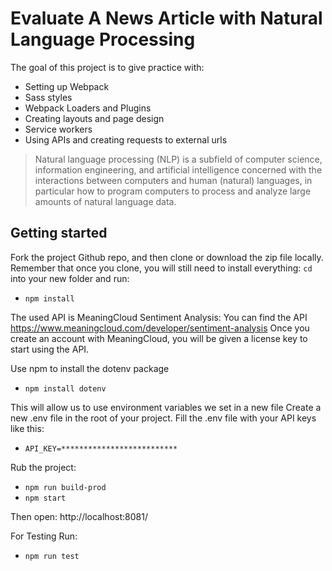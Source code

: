 # Evaluate A News Article with Natural Language Processing

The goal of this project is to give practice with:
- Setting up Webpack
- Sass styles
- Webpack Loaders and Plugins
- Creating layouts and page design
- Service workers
- Using APIs and creating requests to external urls

> Natural language processing (NLP) is a subfield of computer science, information engineering, and artificial intelligence
concerned with the interactions between computers and human (natural) languages, in particular how to program computers to
process and analyze large amounts of natural language data.

## Getting started
Fork the project Github repo, and then clone or download the zip file locally. Remember that once you clone, you will still need to install everything:
`cd` into your new folder and run:
- `npm install`

The used API is MeaningCloud Sentiment Analysis:
You can find the API https://www.meaningcloud.com/developer/sentiment-analysis Once you create an account with MeaningCloud, you will be given a license key to start using the API. 

Use npm to install the dotenv package 
- `npm install dotenv`

This will allow us to use environment variables we set in a new file
Create a new .env file in the root of your project.
Fill the .env file with your API keys like this:

- `API_KEY=**************************`

Rub the project:
- `npm run build-prod`
- `npm start`

Then open:
http://localhost:8081/

For Testing Run:
- `npm run test`

